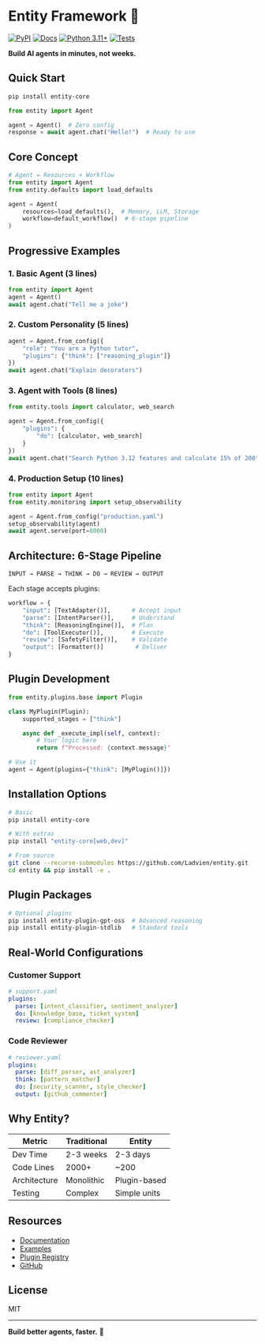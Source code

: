 # Entity Framework 🚀

[![PyPI](https://badge.fury.io/py/entity-core.svg)](https://badge.fury.io/py/entity-core)
[![Docs](https://readthedocs.org/projects/entity-core/badge/?version=latest)](https://entity-core.readthedocs.io)
[![Python 3.11+](https://img.shields.io/badge/python-3.11+-blue.svg)](https://www.python.org/downloads/)
[![Tests](https://github.com/Ladvien/entity/workflows/tests/badge.svg)](https://github.com/Ladvien/entity/actions)

**Build AI agents in minutes, not weeks.**

## Quick Start

```bash
pip install entity-core
```

```python
from entity import Agent

agent = Agent()  # Zero config
response = await agent.chat("Hello!")  # Ready to use
```

## Core Concept

```python
# Agent = Resources + Workflow
from entity import Agent
from entity.defaults import load_defaults

agent = Agent(
    resources=load_defaults(),  # Memory, LLM, Storage
    workflow=default_workflow()  # 6-stage pipeline
)
```

## Progressive Examples

### 1. Basic Agent (3 lines)
```python
from entity import Agent
agent = Agent()
await agent.chat("Tell me a joke")
```

### 2. Custom Personality (5 lines)
```python
agent = Agent.from_config({
    "role": "You are a Python tutor",
    "plugins": {"think": ["reasoning_plugin"]}
})
await agent.chat("Explain decorators")
```

### 3. Agent with Tools (8 lines)
```python
from entity.tools import calculator, web_search

agent = Agent.from_config({
    "plugins": {
        "do": [calculator, web_search]
    }
})
await agent.chat("Search Python 3.12 features and calculate 15% of 200")
```

### 4. Production Setup (10 lines)
```python
from entity import Agent
from entity.monitoring import setup_observability

agent = Agent.from_config("production.yaml")
setup_observability(agent)
await agent.serve(port=8000)
```

## Architecture: 6-Stage Pipeline

```
INPUT → PARSE → THINK → DO → REVIEW → OUTPUT
```

Each stage accepts plugins:

```python
workflow = {
    "input": [TextAdapter()],      # Accept input
    "parse": [IntentParser()],     # Understand
    "think": [ReasoningEngine()],  # Plan
    "do": [ToolExecutor()],        # Execute
    "review": [SafetyFilter()],    # Validate
    "output": [Formatter()]         # Deliver
}
```

## Plugin Development

```python
from entity.plugins.base import Plugin

class MyPlugin(Plugin):
    supported_stages = ["think"]

    async def _execute_impl(self, context):
        # Your logic here
        return f"Processed: {context.message}"

# Use it
agent = Agent(plugins={"think": [MyPlugin()]})
```

## Installation Options

```bash
# Basic
pip install entity-core

# With extras
pip install "entity-core[web,dev]"

# From source
git clone --recurse-submodules https://github.com/Ladvien/entity.git
cd entity && pip install -e .
```

## Plugin Packages

```bash
# Optional plugins
pip install entity-plugin-gpt-oss  # Advanced reasoning
pip install entity-plugin-stdlib   # Standard tools
```

## Real-World Configurations

### Customer Support
```yaml
# support.yaml
plugins:
  parse: [intent_classifier, sentiment_analyzer]
  do: [knowledge_base, ticket_system]
  review: [compliance_checker]
```

### Code Reviewer
```yaml
# reviewer.yaml
plugins:
  parse: [diff_parser, ast_analyzer]
  think: [pattern_matcher]
  do: [security_scanner, style_checker]
  output: [github_commenter]
```

## Why Entity?

| Metric | Traditional | Entity |
|--------|------------|--------|
| Dev Time | 2-3 weeks | 2-3 days |
| Code Lines | 2000+ | ~200 |
| Architecture | Monolithic | Plugin-based |
| Testing | Complex | Simple units |

## Resources

- [Documentation](https://entity-core.readthedocs.io/)
- [Examples](examples/)
- [Plugin Registry](https://plugins.entity.dev)
- [GitHub](https://github.com/Ladvien/entity)

## License

MIT

---

**Build better agents, faster.** 🚀
